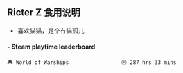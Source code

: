 ## Ricter Z 食用说明
- 喜欢猫猫，是个冇猫孤儿

<!-- steam-box start -->
#### - Steam playtime leaderboard
```text
🎮 World of Warships                 🕘 287 hrs 33 mins
```
<!-- Powered by https://github.com/YouEclipse/steam-box . -->
<!-- steam-box end -->
